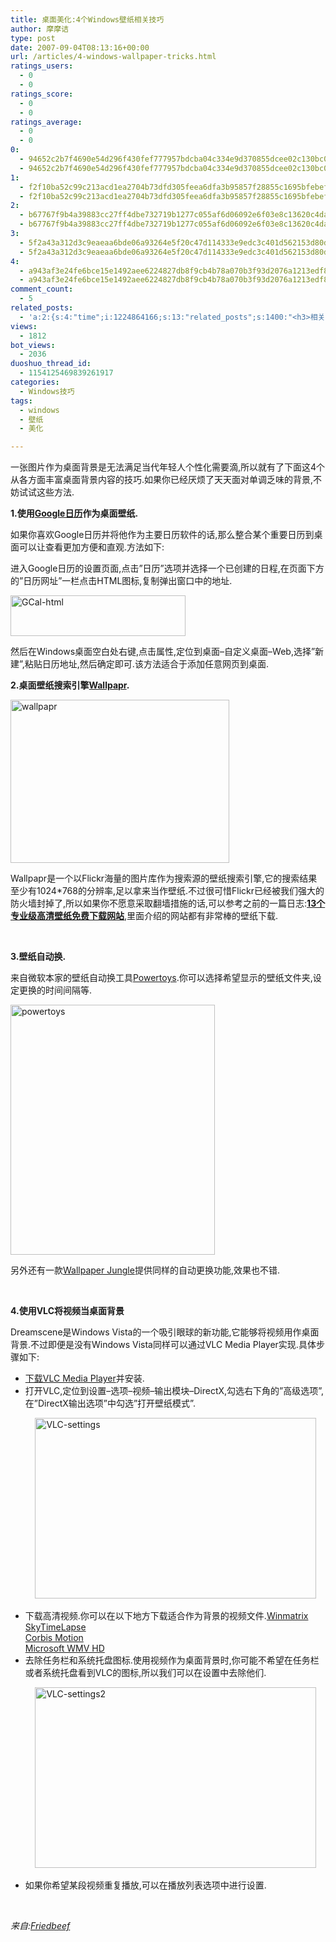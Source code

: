 ```yaml
---
title: 桌面美化:4个Windows壁纸相关技巧
author: 摩摩诘
type: post
date: 2007-09-04T08:13:16+00:00
url: /articles/4-windows-wallpaper-tricks.html
ratings_users:
  - 0
  - 0
ratings_score:
  - 0
  - 0
ratings_average:
  - 0
  - 0
0:
  - 94652c2b7f4690e54d296f430fef777957bdcba04c334e9d370855dcee02c130bc02a12406b9c894189f53b4e226c5ff
  - 94652c2b7f4690e54d296f430fef777957bdcba04c334e9d370855dcee02c130bc02a12406b9c894189f53b4e226c5ff
1:
  - f2f10ba52c99c213acd1ea2704b73dfd305feea6dfa3b95857f28855c1695bfebefcb6f279a6136feba48381bd0fa622
  - f2f10ba52c99c213acd1ea2704b73dfd305feea6dfa3b95857f28855c1695bfebefcb6f279a6136feba48381bd0fa622
2:
  - b67767f9b4a39883cc27ff4dbe732719b1277c055af6d06092e6f03e8c13620c4dad3f1917a06081b9b9af4b44b3aaa4
  - b67767f9b4a39883cc27ff4dbe732719b1277c055af6d06092e6f03e8c13620c4dad3f1917a06081b9b9af4b44b3aaa4
3:
  - 5f2a43a312d3c9eaeaa6bde06a93264e5f20c47d114333e9edc3c401d562153d80daa72c1c683460ea29257c59c4c006
  - 5f2a43a312d3c9eaeaa6bde06a93264e5f20c47d114333e9edc3c401d562153d80daa72c1c683460ea29257c59c4c006
4:
  - a943af3e24fe6bce15e1492aee6224827db8f9cb4b78a070b3f93d2076a1213edf87a76bd3dfb90c49f20065c2e31186
  - a943af3e24fe6bce15e1492aee6224827db8f9cb4b78a070b3f93d2076a1213edf87a76bd3dfb90c49f20065c2e31186
comment_count:
  - 5
related_posts:
  - 'a:2:{s:4:"time";i:1224864166;s:13:"related_posts";s:1400:"<h3>相关日志</h3><ul class="related_post"><li><a href="http://www.digglife.cn/articles/vista-theme-visual-style-download.html" title="7个漂亮的Vista主题(视觉样式)下载">7个漂亮的Vista主题(视觉样式)下载</a></li><li><a href="http://www.digglife.cn/articles/wallpaper-windows7.html" title="9枚Windows 7高清壁纸">9枚Windows 7高清壁纸</a></li><li><a href="http://www.digglife.cn/articles/custom-windows-interface-tools.html" title="9个工具打造焕然一新的Windows界面">9个工具打造焕然一新的Windows界面</a></li><li><a href="http://www.digglife.cn/articles/firefox3-themes-download-windows-mac.html" title="Windows XP,Vista和Mac版Firefox 3主题下载">Windows XP,Vista和Mac版Firefox 3主题下载</a></li><li><a href="http://www.digglife.cn/articles/clean-up-desktop-improve-productivity-2.html" title="彻底清空桌面,让启动程序更加高效Part.2">彻底清空桌面,让启动程序更加高效Part.2</a></li><li><a href="http://www.digglife.cn/articles/clean-up-desktop-improve-productivity-1.html" title="彻底清空桌面,让启动程序更加高效Part.1">彻底清空桌面,让启动程序更加高效Part.1</a></li><li><a href="http://www.digglife.cn/articles/windows-vista-sp1-download.html" title="Windows Vista SP1简体中文独立安装包官方下载">Windows Vista SP1简体中文独立安装包官方下载</a></li></ul>";}'
views:
  - 1812
bot_views:
  - 2036
duoshuo_thread_id:
  - 1154125469839261917
categories:
  - Windows技巧
tags:
  - windows
  - 壁纸
  - 美化

---
```

一张图片作为桌面背景是无法满足当代年轻人个性化需要滴,所以就有了下面这4个从各方面丰富桌面背景内容的技巧.如果你已经厌烦了天天面对单调乏味的背景,不妨试试这些方法.

**1.使用**<a href="http://www.google.com/calendar" target="_blank"><strong>Google日历</strong></a>**作为桌面壁纸.**

如果你喜欢Google日历并将他作为主要日历软件的话,那么整合某个重要日历到桌面可以让查看更加方便和直观.方法如下:

进入Google日历的设置页面,点击&#8221;日历&#8221;选项并选择一个已创建的日程,在页面下方的&#8221;日历网址&#8221;一栏点击HTML图标,复制弹出窗口中的地址.

<a href="https://www.digglife.net/wp-content/uploads/3/379/2007/08/gcal-html.png" atomicselection="true"><img height="65" alt="GCal-html" src="https://www.digglife.net/wp-content/uploads/3/379/2007/08/gcal-html-thumb.png" width="280" /></a>

然后在Windows桌面空白处右键,点击属性,定位到桌面&#8211;自定义桌面&#8211;Web,选择&#8221;新建&#8221;,粘贴日历地址,然后确定即可.该方法适合于添加任意网页到桌面.

<!--more-->

**2.桌面壁纸搜索引擎**<a href="http://marcogomes.com/wallpapr/" target="_blank"><strong>Wallpapr</strong></a>**.**

 <img height="261" alt="wallpapr" src="https://www.digglife.net/wp-content/uploads/3/379/2007/09/wallpapr.jpg" width="350" />

Wallpapr是一个以Flickr海量的图片库作为搜索源的壁纸搜索引擎,它的搜索结果至少有1024*768的分辨率,足以拿来当作壁纸.不过很可惜Flickr已经被我们强大的防火墙封掉了,所以如果你不愿意采取翻墙措施的话,可以参考之前的一篇日志:<a href="https://www.digglife.net/articles/13-high-resolution-wallpaper-download-sites.html" target="_blank"><strong>13个专业级高清壁纸免费下载网站</strong></a>,里面介绍的网站都有非常棒的壁纸下载.

&nbsp;

**3.壁纸自动换.**

来自微软本家的壁纸自动换工具<a href="http://download.microsoft.com/download/4/a/4/4a445a53-7e5a-44ef-a105-78809d9726d3/powertoys_wpchanger.exe" target="_blank">Powertoys</a>.你可以选择希望显示的壁纸文件夹,设定更换的时间间隔等.

<a href="https://www.digglife.net/wp-content/uploads/3/379/2007/08/powertoys.png" atomicselection="true"><img height="400" alt="powertoys" src="https://www.digglife.net/wp-content/uploads/3/379/2007/08/powertoys-thumb.png" width="327" /></a>

另外还有一款<a href="http://www.topdownloads.net/wallpapers/view.php?id=20959" target="_blank">Wallpaper Jungle</a>提供同样的自动更换功能,效果也不错.

&nbsp;

**4.使用VLC将视频当桌面背景**

Dreamscene是Windows Vista的一个吸引眼球的新功能,它能够将视频用作桌面背景.不过即便是没有Windows Vista同样可以通过VLC Media Player实现.具体步骤如下:

  * <a href="http://www.videolan.org/vlc/" target="_blank">下载VLC Media Player</a>并安装. 
  * 打开VLC,定位到设置&#8211;选项&#8211;视频&#8211;输出模块&#8211;DirectX,勾选右下角的&#8221;高级选项&#8221;,在&#8221;DirectX输出选项&#8221;中勾选&#8221;打开壁纸模式&#8221;.

&nbsp;&nbsp;&nbsp;&nbsp;&nbsp;&nbsp;&nbsp;&nbsp;&nbsp; <a href="https://www.digglife.net/wp-content/uploads/3/379/2007/09/vlc-settings.png" atomicselection="true"><img height="289" alt="VLC-settings" src="https://www.digglife.net/wp-content/uploads/3/379/2007/09/vlc-settings-thumb.png" width="450" /></a> 

  * 下载高清视频.你可以在以下地方下载适合作为背景的视频文件.[Winmatrix][1]  
    [SkyTimeLapse][2]  
    [Corbis Motion][3]  
    [Microsoft WMV HD][4] 
  * 去除任务栏和系统托盘图标.使用视频作为桌面背景时,你可能不希望在任务栏或者系统托盘看到VLC的图标,所以我们可以在设置中去除他们.&nbsp;&nbsp;&nbsp;&nbsp;&nbsp;&nbsp;&nbsp;&nbsp;

&nbsp;&nbsp;&nbsp;&nbsp;&nbsp;&nbsp;&nbsp; &nbsp; <a href="https://www.digglife.net/wp-content/uploads/3/379/2007/09/vlc-settings2.png" atomicselection="true"><img height="289" alt="VLC-settings2" src="https://www.digglife.net/wp-content/uploads/3/379/2007/09/vlc-settings2-thumb.png" width="450" /></a>

  * 如果你希望某段视频重复播放,可以在播放列表选项中进行设置.

[][5]&nbsp;

_来自:_<a href="http://www.friedbeef.com/2007/08/30/7-windows-wallpaper-tricks-that-dont-disappoint/" target="_blank"><em>Friedbeef</em></a>

 [1]: http://www.winmatrix.com/forums/index.php?showtopic=12200
 [2]: http://www.skytimelapse.com/hidef.html
 [3]: http://www.corbismotion.com/home_flash/Home.aspx
 [4]: http://www.microsoft.com/windows/windowsmedia/musicandvideo/hdvideo/contentshowcase.aspx
 [5]: http://www.giveawayoftheday.com/freeware/2006/01/23/130-fun-desktop-folder-icons/
